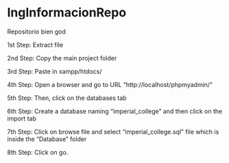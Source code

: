 # IngInformacionRepo
Repositorio bien god


1st Step: Extract file

2nd Step: Copy the main project folder

3rd Step: Paste in xampp/htdocs/

4th Step: Open a browser and go to URL “http://localhost/phpmyadmin/”

5th Step: Then, click on the databases tab

6th Step: Create a database naming “imperial_college” and then click on the import tab

7th Step: Click on browse file and select “imperial_college.sql” file which is inside the “Database” folder

8th Step: Click on go.

